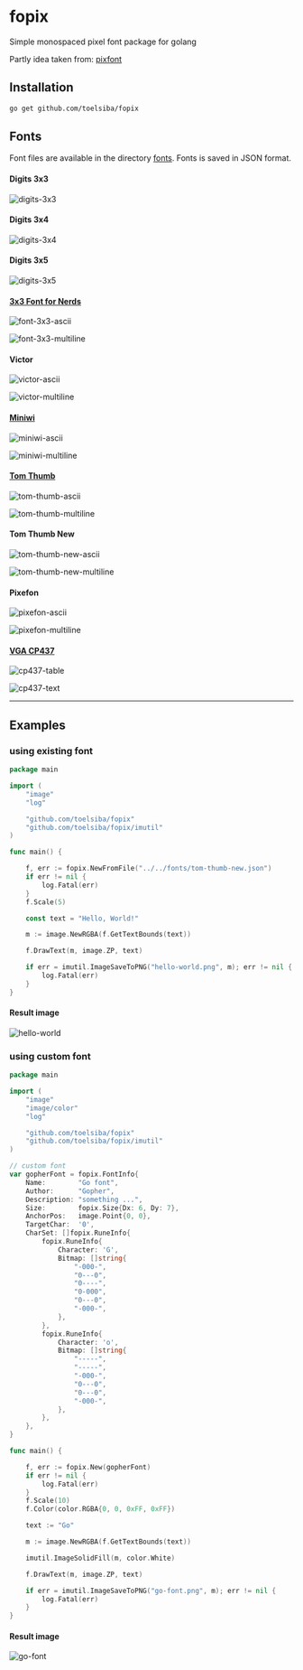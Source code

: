 # fopix
Simple monospaced pixel font package for golang

Partly idea taken from: [pixfont](https://github.com/pbnjay/pixfont)

## Installation
```bash
go get github.com/toelsiba/fopix
```

## Fonts

Font files are available in the directory [fonts](fonts). Fonts is saved in JSON format.

#### Digits 3x3
![digits-3x3](images/digits-3x3.png)

#### Digits 3x4
![digits-3x4](images/digits-3x4.png)

#### Digits 3x5
![digits-3x5](images/digits-3x5.png)

#### [3x3 Font for Nerds](http://cargocollective.com/slowercase/3x3-Font-for-Nerds)
![font-3x3-ascii](images/font-3x3-ascii.png)

![font-3x3-multiline](images/font-3x3-multiline.png)

#### Victor
![victor-ascii](images/victor-ascii.png)

![victor-multiline](images/victor-multiline.png)

#### [Miniwi](https://github.com/sshbio/miniwi)
![miniwi-ascii](images/miniwi-ascii.png)

![miniwi-multiline](images/miniwi-multiline.png)

#### [Tom Thumb](http://robey.lag.net/2010/01/23/tiny-monospace-font.html#comment-1526952840)
![tom-thumb-ascii](images/tom-thumb-ascii.png)

![tom-thumb-multiline](images/tom-thumb-multiline.png)

#### Tom Thumb New
![tom-thumb-new-ascii](images/tom-thumb-new-ascii.png)

![tom-thumb-new-multiline](images/tom-thumb-new-multiline.png)

#### Pixefon
![pixefon-ascii](images/pixefon-4x5-ascii.png)

![pixefon-multiline](images/pixefon-4x5-multiline.png)

#### [VGA CP437](https://en.wikipedia.org/wiki/Code_page_437)
![cp437-table](images/cp437-table.png)

![cp437-text](images/cp437-text.png)

---

## Examples

### using existing font
```go
package main

import (
	"image"
	"log"

	"github.com/toelsiba/fopix"
	"github.com/toelsiba/fopix/imutil"
)

func main() {

	f, err := fopix.NewFromFile("../../fonts/tom-thumb-new.json")
	if err != nil {
		log.Fatal(err)
	}
	f.Scale(5)

	const text = "Hello, World!"

	m := image.NewRGBA(f.GetTextBounds(text))

	f.DrawText(m, image.ZP, text)

	if err = imutil.ImageSaveToPNG("hello-world.png", m); err != nil {
		log.Fatal(err)
	}
}
```
#### Result image
![hello-world](images/hello-world.png)


### using custom font
```go
package main

import (
	"image"
	"image/color"
	"log"

	"github.com/toelsiba/fopix"
	"github.com/toelsiba/fopix/imutil"
)

// custom font
var gopherFont = fopix.FontInfo{
	Name:        "Go font",
	Author:      "Gopher",
	Description: "something ...",
	Size:        fopix.Size{Dx: 6, Dy: 7},
	AnchorPos:   image.Point{0, 0},
	TargetChar:  '0',
	CharSet: []fopix.RuneInfo{
		fopix.RuneInfo{
			Character: 'G',
			Bitmap: []string{
				"-000-",
				"0---0",
				"0----",
				"0-000",
				"0---0",
				"-000-",
			},
		},
		fopix.RuneInfo{
			Character: 'o',
			Bitmap: []string{
				"-----",
				"-----",
				"-000-",
				"0---0",
				"0---0",
				"-000-",
			},
		},
	},
}

func main() {

	f, err := fopix.New(gopherFont)
	if err != nil {
		log.Fatal(err)
	}
	f.Scale(10)
	f.Color(color.RGBA{0, 0, 0xFF, 0xFF})

	text := "Go"

	m := image.NewRGBA(f.GetTextBounds(text))

	imutil.ImageSolidFill(m, color.White)

	f.DrawText(m, image.ZP, text)

	if err = imutil.ImageSaveToPNG("go-font.png", m); err != nil {
		log.Fatal(err)
	}
}
```
#### Result image
![go-font](images/go-font.png)
